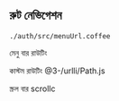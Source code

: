 ## রুট নেভিগেশন

`./auth/src/menuUrl.coffee`

মেনু বার রাউটিং

কাস্টম রাউটিং
@3-/urlli/Path.js

স্ক্রল বার
scrollc